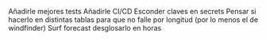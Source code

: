 Añadirle mejores tests
Añadirle CI/CD
Esconder claves en secrets
Pensar si hacerlo en distintas tablas para que no falle por longitud (por lo menos el de windfinder)
Surf forecast desglosarlo en horas